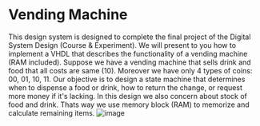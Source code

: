 # Vending Machine

This design system is designed to complete the final project of the Digital System Design (Course & Experiment). We will present to you how to implement a VHDL that describes the functionality of a vending machine (RAM included). Suppose we have a vending machine that sells drink and food that all costs are same (10). Moreover we have only 4 types of coins: 00, 01, 10, 11. Our objective is to design a state machine that determines when to dispense a food or drink, how to return the change, or request more money if it's lacking. In this design we also concern about stock of food and drink. Thats way we use memory block (RAM) to memorize and calculate remaining items.
![image](https://github.com/Razzaz/vm/raw/master/vm_img/Slide1.PNG)
